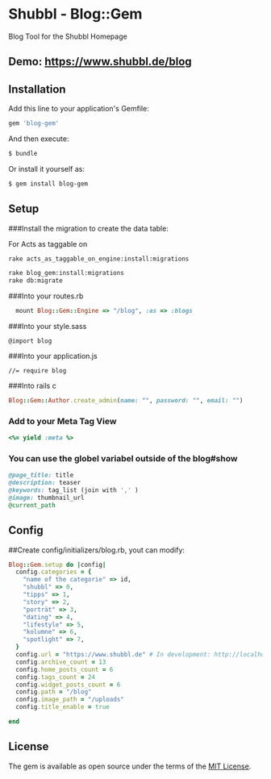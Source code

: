 # Shubbl - Blog::Gem
Blog Tool for the Shubbl Homepage

## Demo: https://www.shubbl.de/blog

## Installation
Add this line to your application's Gemfile:

```ruby
gem 'blog-gem'
```

And then execute:
```bash
$ bundle
```

Or install it yourself as:
```bash
$ gem install blog-gem
```

## Setup


###Install the migration to create the data table:

For Acts as taggable on
```bash
rake acts_as_taggable_on_engine:install:migrations
```
```bash
rake blog_gem:install:migrations
rake db:migrate
```

###Into your routes.rb
```ruby
  mount Blog::Gem::Engine => "/blog", :as => :blogs
```

###Into your style.sass
```
@import blog
```
###Into your application.js
```
//= require blog
```
###Into rails c
```ruby
Blog::Gem::Author.create_admin(name: "", password: "", email: "")
```

### Add to your Meta Tag View
```ruby
<%= yield :meta %>
```
### You can use the globel variabel outside of the blog#show
```ruby
@page_title: title
@description: teaser
@keywords: tag_list (join with ',' )
@image: thumbnail_url
@current_path
```

## Config

##Create config/initializers/blog.rb, yout can modify:

```ruby
Blog::Gem.setup do |config|
  config.categories = {
    "name of the categorie" => id,
    "shubbl" => 0,
    "tipps" => 1,
    "story" => 2,
    "porträt" => 3,
    "dating" => 4,
    "lifestyle" => 5,
    "kolumne" => 6,
    "spotlight" => 7,
  }
  config.url = "https://www.shubbl.de" # In development: http://localhost:3000
  config.archive_count = 13
  config.home_posts_count = 6
  config.tags_count = 24
  config.widget_posts_count = 6
  config.path = "/blog"
  config.image_path = "/uploads"
  config.title_enable = true

end
```

## License
The gem is available as open source under the terms of the [MIT License](http://opensource.org/licenses/MIT).
